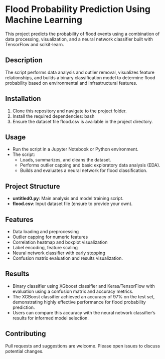 # Flood Probability Prediction Using Machine Learning

This project predicts the probability of flood events using a combination of data processing, visualization, and a neural network classifier built with TensorFlow and scikit-learn.

## Description

The script performs data analysis and outlier removal, visualizes feature relationships, and builds a binary classification model to determine flood probability based on environmental and infrastructural features.

## Installation

1. Clone this repository and navigate to the project folder.
2. Install the required dependencies:
   bash
3. Ensure the dataset file flood.csv is available in the project directory.

## Usage

- Run the script in a Jupyter Notebook or Python environment.
- The script:
  - Loads, summarizes, and cleans the dataset.
  - Performs outlier capping and basic exploratory data analysis (EDA).
  - Builds and evaluates a neural network for flood classification.

## Project Structure

- **untitled0.py**: Main analysis and model training script.
- **flood.csv**: Input dataset file (ensure to provide your own).

## Features

- Data loading and preprocessing
- Outlier capping for numeric features
- Correlation heatmap and boxplot visualization
- Label encoding, feature scaling
- Neural network classifier with early stopping
- Confusion matrix evaluation and results visualization.

## Results

- Binary classifier using XGboost classifier and Keras/TensorFlow with evaluation using a confusion matrix and accuracy metrics.
- The XGBoost classifier achieved an accuracy of 97% on the test set, demonstrating highly effective performance for flood probability prediction.
- Users can compare this accuracy with the neural network classifier’s results for informed model selection.

## Contributing

Pull requests and suggestions are welcome. Please open issues to discuss potential changes.
